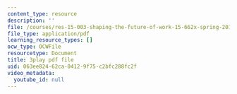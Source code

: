 ```yaml
---
content_type: resource
description: ''
file: /courses/res-15-003-shaping-the-future-of-work-15-662x-spring-2016/063ee82462ca04129f75c2bfc288fc2f_Q69ILtZSteE.pdf
file_type: application/pdf
learning_resource_types: []
ocw_type: OCWFile
resourcetype: Document
title: 3play pdf file
uid: 063ee824-62ca-0412-9f75-c2bfc288fc2f
video_metadata:
  youtube_id: null
---
```

